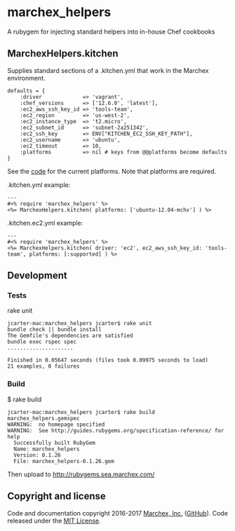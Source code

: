 # marchex_helpers
A rubygem for injecting standard helpers into in-house Chef cookbooks

## MarchexHelpers.kitchen
Supplies standard sections of a .kitchen.yml that work in the Marchex environment. 

```
defaults = {
    :driver             => 'vagrant',
    :chef_versions      => ['12.6.0', 'latest'],
    :ec2_aws_ssh_key_id => 'tools-team',
    :ec2_region         => 'us-west-2',
    :ec2_instance_type  => 't2.micro',
    :ec2_subnet_id      => 'subnet-2a251342',
    :ec2_ssh_key        => ENV["KITCHEN_EC2_SSH_KEY_PATH"],
    :ec2_username       => 'ubuntu',
    :ec2_timeout        => 10,
    :platforms          => nil # keys from @@platforms become defaults
}
```
See the [code](https://github.marchex.com/marchex-chef/marchex_helpers/blob/master/lib/marchex_helpers/helpers/kitchen.rb#L6) for the current platforms.  Note that platforms are required.

.kitchen.yml example:
```
---
#<% require 'marchex_helpers' %>
<%= MarchexHelpers.kitchen( platforms: ['ubuntu-12.04-mchx'] ) %>
```
.kitchen.ec2.yml example:
```
---
#<% require 'marchex_helpers' %>
<%= MarchexHelpers.kitchen( driver: 'ec2', ec2_aws_ssh_key_id: 'tools-team', platforms: [:supported] ) %>
```

## Development

### Tests
rake unit
```
jcarter-mac:marchex_helpers jcarter$ rake unit
bundle check || bundle install
The Gemfile's dependencies are satisfied
bundle exec rspec spec
.....................

Finished in 0.05647 seconds (files took 0.09975 seconds to load)
21 examples, 0 failures
```

### Build

$ rake build
```
jcarter-mac:marchex_helpers jcarter$ rake build marchex_helpers.gemspec
WARNING:  no homepage specified
WARNING:  See http://guides.rubygems.org/specification-reference/ for help
  Successfully built RubyGem
  Name: marchex_helpers
  Version: 0.1.26
  File: marchex_helpers-0.1.26.gem
```

Then upload to http://rubygems.sea.marchex.com/


## Copyright and license

Code and documentation copyright 2016-2017 [Marchex, Inc.](https://www.marchex.com/) ([GitHub](https://github.com/Marchex)). Code released under the [MIT License](https://github.com/Marchex/marchex_helpers/blob/master/LICENSE.txt).
